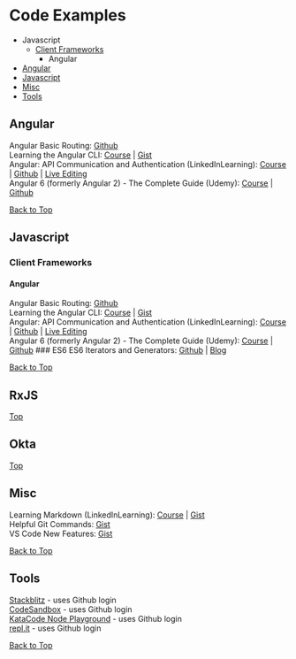 # Code Examples
* Javascript
  * [Client Frameworks]()
      * Angular
* [Angular](#angular)
* [Javascript](#javascript)
* [Misc](#misc)
* [Tools](#tools)
##  Angular
Angular Basic Routing: [Github](https://github.com/kozigh01/angular-basic-routing)  
Learning the Angular CLI: [Course](https://www.linkedin.com/learning/learning-the-angular-cli-2) | [Gist](https://gist.github.com/kozigh01/37b52fc1362da677b953c957178ee703)  
Angular: API Communication and Authentication (LinkedInLearning): [Course](https://www.linkedin.com/learning/angular-api-communication-and-authentication) | [Github](https://github.com/kozigh01/AngularAPICommAndAuth) | [Live Editing](https://stackblitz.com/github/kozigh01/AngularAPICommAndAuth/tree/master/my-app)  
Angular 6 (formerly Angular 2) - The Complete Guide (Udemy): [Course](https://www.udemy.com/the-complete-guide-to-angular-2/learn/v4/overview) | [Github](https://github.com/kozigh01/AngularAPICommAndAuth)  

[Back to Top](#code-examples)  
## Javascript
### Client Frameworks
#### Angular
Angular Basic Routing: [Github](https://github.com/kozigh01/angular-basic-routing)  
Learning the Angular CLI: [Course](https://www.linkedin.com/learning/learning-the-angular-cli-2) | [Gist](https://gist.github.com/kozigh01/37b52fc1362da677b953c957178ee703)  
Angular: API Communication and Authentication (LinkedInLearning): [Course](https://www.linkedin.com/learning/angular-api-communication-and-authentication) | [Github](https://github.com/kozigh01/AngularAPICommAndAuth) | [Live Editing](https://stackblitz.com/github/kozigh01/AngularAPICommAndAuth/tree/master/my-app)  
Angular 6 (formerly Angular 2) - The Complete Guide (Udemy): [Course](https://www.udemy.com/the-complete-guide-to-angular-2/learn/v4/overview) | [Github](https://github.com/kozigh01/AngularAPICommAndAuth)  ### ES6
ES6 Iterators and Generators: [Github](https://github.com/kozigh01/es6-iterators-generators) | [Blog](https://codeburst.io/a-simple-guide-to-es6-iterators-in-javascript-with-examples-189d052c3d8e)  

[Back to Top](#code-examples)
## RxJS
[Top](#code-examples)
## Okta
[Top](#code-examples)
## Misc
Learning Markdown (LinkedInLearning): [Course](https://www.linkedin.com/learning/learning-markdown) | [Gist](https://gist.github.com/kozigh01/b93a28c22b1e564c6a2d6f417712c97e)  
Helpful Git Commands: [Gist](https://gist.github.com/kozigh01/38da36a44765bba001669daa428209ac)  
VS Code New Features: [Gist](https://gist.github.com/kozigh01/252c2345aa4cb936bd85f08d15cd3fec)  

[Back to Top](#code-examples)
## Tools
[Stackblitz](https://stackblitz.com/) - uses Github login  
[CodeSandbox](https://codesandbox.io/) - uses Github login  
[KataCode Node Playground](https://www.katacoda.com/courses/nodejs/playground) - uses Github login  
[repl.it](https://repl.it/repls) - uses Github login  

[Back to Top](#code-examples)

